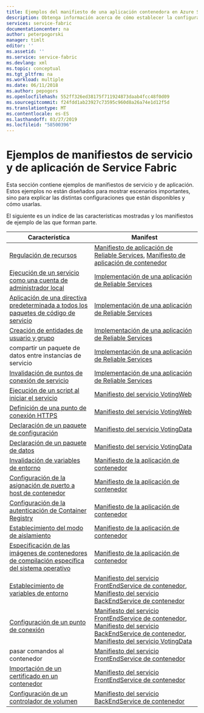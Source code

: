 ```yaml
---
title: Ejemplos del manifiesto de una aplicación contenedora en Azure Service Fabric | Microsoft Docs
description: Obtenga información acerca de cómo establecer la configuración de un manifiesto de servicio y de aplicación para una aplicación de Service Fabric.
services: service-fabric
documentationcenter: na
author: peterpogorski
manager: timlt
editor: ''
ms.assetid: ''
ms.service: service-fabric
ms.devlang: xml
ms.topic: conceptual
ms.tgt_pltfrm: na
ms.workload: multiple
ms.date: 06/11/2018
ms.author: pepogors
ms.openlocfilehash: 552ff326ed38175f711924873daab4fcc48f0d09
ms.sourcegitcommit: f24fdd1ab23927c73595c960d8a26a74e1d12f5d
ms.translationtype: MT
ms.contentlocale: es-ES
ms.lasthandoff: 03/27/2019
ms.locfileid: "58500396"
---
```

# <a name="service-fabric-application-and-service-manifest-examples"></a>Ejemplos de manifiestos de servicio y de aplicación de Service Fabric
Esta sección contiene ejemplos de manifiestos de servicio y de aplicación. Estos ejemplos no están diseñados para mostrar escenarios importantes, sino para explicar las distintas configuraciones que están disponibles y cómo usarlas. 

El siguiente es un índice de las características mostradas y los manifiestos de ejemplo de las que forman parte.

|Característica|Manifest|
|---|---|
|[Regulación de recursos](service-fabric-resource-governance.md)|[Manifiesto de aplicación de Reliable Services](service-fabric-manifest-example-reliable-services-app.md#application-manifest), [Manifiesto de aplicación de contenedor](service-fabric-manifest-example-container-app.md#application-manifest)|
|[Ejecución de un servicio como una cuenta de administrador local](service-fabric-application-runas-security.md)|[Implementación de una aplicación de Reliable Services](service-fabric-manifest-example-reliable-services-app.md#application-manifest)|
|[Aplicación de una directiva predeterminada a todos los paquetes de código de servicio](service-fabric-application-runas-security.md#apply-a-default-policy-to-all-service-code-packages)|[Implementación de una aplicación de Reliable Services](service-fabric-manifest-example-reliable-services-app.md#application-manifest)|
|[Creación de entidades de usuario y grupo](service-fabric-application-runas-security.md)|[Implementación de una aplicación de Reliable Services](service-fabric-manifest-example-reliable-services-app.md#application-manifest)|
|compartir un paquete de datos entre instancias de servicio|[Implementación de una aplicación de Reliable Services](service-fabric-manifest-example-reliable-services-app.md#application-manifest)|
|[Invalidación de puntos de conexión de servicio](service-fabric-service-manifest-resources.md#overriding-endpoints-in-servicemanifestxml)|[Implementación de una aplicación de Reliable Services](service-fabric-manifest-example-reliable-services-app.md#application-manifest)|
|[Ejecución de un script al iniciar el servicio](service-fabric-run-script-at-service-startup.md)|[Manifiesto del servicio VotingWeb](service-fabric-manifest-example-reliable-services-app.md#votingweb-service-manifest)|
|[Definición de una punto de conexión HTTPS](service-fabric-tutorial-dotnet-app-enable-https-endpoint.md#define-an-https-endpoint-in-the-service-manifest)|[Manifiesto del servicio VotingWeb](service-fabric-manifest-example-reliable-services-app.md#votingweb-service-manifest)|
|[Declaración de un paquete de configuración](service-fabric-application-and-service-manifests.md)|[Manifiesto del servicio VotingData](service-fabric-manifest-example-reliable-services-app.md#votingdata-service-manifest)|
|[Declaración de un paquete de datos](service-fabric-application-and-service-manifests.md)|[Manifiesto del servicio VotingData](service-fabric-manifest-example-reliable-services-app.md#votingdata-service-manifest)|
|[Invalidación de variables de entorno](service-fabric-get-started-containers.md#configure-and-set-environment-variables)|[Manifiesto de la aplicación de contenedor](service-fabric-manifest-example-container-app.md#application-manifest)|
|[Configuración de la asignación de puerto a host de contenedor](service-fabric-get-started-containers.md#configure-container-port-to-host-port-mapping-and-container-to-container-discovery)| [Manifiesto de la aplicación de contenedor](service-fabric-manifest-example-container-app.md#application-manifest)|
|[Configuración de la autenticación de Container Registry](service-fabric-get-started-containers.md#configure-container-registry-authentication)|[Manifiesto de la aplicación de contenedor](service-fabric-manifest-example-container-app.md#application-manifest)|
|[Establecimiento del modo de aislamiento](service-fabric-get-started-containers.md#configure-isolation-mode)|[Manifiesto de la aplicación de contenedor](service-fabric-manifest-example-container-app.md#application-manifest)|
|[Especificación de las imágenes de contenedores de compilación específica del sistema operativo](service-fabric-get-started-containers.md#specify-os-build-specific-container-images)|[Manifiesto de la aplicación de contenedor](service-fabric-manifest-example-container-app.md#application-manifest)|
|[Establecimiento de variables de entorno](service-fabric-get-started-containers.md#configure-and-set-environment-variables)|[Manifiesto del servicio FrontEndService de contenedor](service-fabric-manifest-example-container-app.md#frontendservice-service-manifest), [Manifiesto del servicio BackEndService de contenedor](service-fabric-manifest-example-container-app.md#backendservice-service-manifest)|
|[Configuración de un punto de conexión](service-fabric-get-started-containers.md#configure-communication)|[Manifiesto del servicio FrontEndService de contenedor](service-fabric-manifest-example-container-app.md#frontendservice-service-manifest), [Manifiesto del servicio BackEndService de contenedor](service-fabric-manifest-example-container-app.md#backendservice-service-manifest), [Manifiesto del servicio VotingData](service-fabric-manifest-example-reliable-services-app.md#votingdata-service-manifest)|
|pasar comandos al contenedor|[Manifiesto del servicio FrontEndService de contenedor](service-fabric-manifest-example-container-app.md#frontendservice-service-manifest)|
|[Importación de un certificado en un contenedor](service-fabric-securing-containers.md)|[Manifiesto del servicio FrontEndService de contenedor](service-fabric-manifest-example-container-app.md#frontendservice-service-manifest)|
|[Configuración de un controlador de volumen](service-fabric-containers-volume-logging-drivers.md)|[Manifiesto del servicio BackEndService de contenedor](service-fabric-manifest-example-container-app.md#backendservice-service-manifest)|

